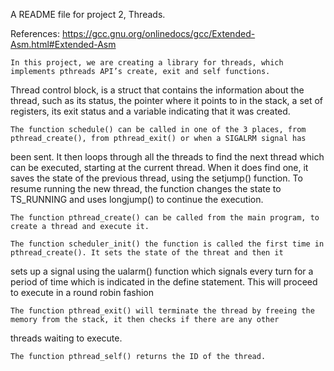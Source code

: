 A README file for project 2, Threads.

References:
    https://gcc.gnu.org/onlinedocs/gcc/Extended-Asm.html#Extended-Asm
    
    In this project, we are creating a library for threads, which implements pthreads API’s create, exit and self functions.
Thread control block, is a struct that contains the information about the thread, such as its status, the pointer where it points to in the stack, a set of registers, its exit status and a variable indicating that it was created.

    The function schedule() can be called in one of the 3 places, from pthread_create(), from pthread_exit() or when a SIGALRM signal has 
been sent. It then loops through all the threads to find the next thread which can be executed, starting at the current thread. When it does
find one, it saves the state of the previous thread, using the setjump() function. To resume running the new thread, the function changes 
the state to TS_RUNNING and uses longjump() to continue the execution.

    The function pthread_create() can be called from the main program, to create a thread and execute it.

    The function scheduler_init() the function is called the first time in pthread_create(). It sets the state of the threat and then it 
sets up a signal using the ualarm() function which signals every turn for a period of time which is indicated in the define statement. This will proceed to execute in a round robin fashion

    The function pthread_exit() will terminate the thread by freeing the memory from the stack, it then checks if there are any other 
threads waiting to execute.

    The function pthread_self() returns the ID of the thread.